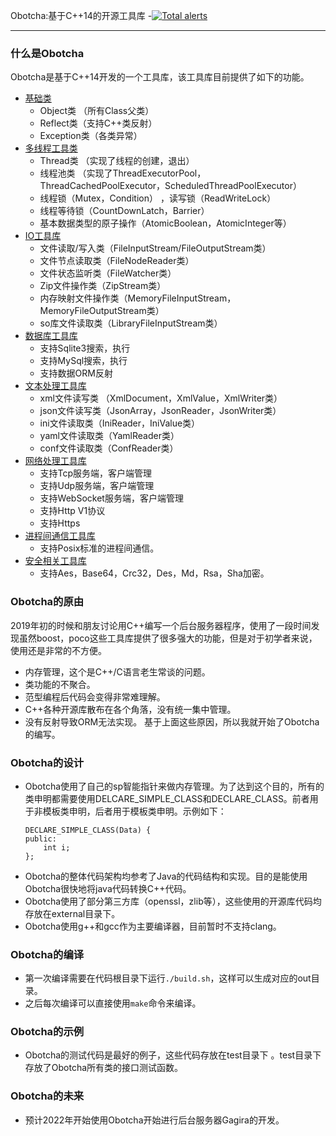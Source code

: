 Obotcha:基于C++14的开源工具库
-[![Total alerts](https://img.shields.io/lgtm/alerts/g/wangsun1983/Obotcha.svg?logo=lgtm&logoWidth=18)](https://lgtm.com/projects/g/wangsun1983/Obotcha/alerts/)

-----------------------------------
### 什么是Obotcha
Obotcha是基于C++14开发的一个工具库，该工具库目前提供了如下的功能。  

-   [基础类](https://github.com/wangsun1983/Obotcha/tree/master/lang)  
    -  Object类 （所有Class父类）
    -  Reflect类（支持C++类反射）
    -  Exception类（各类异常）
-   [多线程工具类](https://github.com/wangsun1983/Obotcha/tree/master/util/concurrent)  
    - Thread类 （实现了线程的创建，退出）
    - 线程池类  （实现了ThreadExecutorPool，ThreadCachedPoolExecutor，ScheduledThreadPoolExecutor） 
    - 线程锁（Mutex，Condition） ，读写锁（ReadWriteLock）
    - 线程等待锁（CountDownLatch，Barrier）
    - 基本数据类型的原子操作（AtomicBoolean，AtomicInteger等） 
-   [IO工具库](https://github.com/wangsun1983/Obotcha/tree/master/io)  
    - 文件读取/写入类（FileInputStream/FileOutputStream类）
    - 文件节点读取类（FileNodeReader类）
    - 文件状态监听类（FileWatcher类）
    - Zip文件操作类（ZipStream类）
    - 内存映射文件操作类（MemoryFileInputStream，MemoryFileOutputStream类）  
    - so库文件读取类（LibraryFileInputStream类）
- [数据库工具库](https://github.com/wangsun1983/Obotcha/tree/master/sql)
    - 支持Sqlite3搜索，执行
    - 支持MySql搜索，执行
    - 支持数据ORM反射
-  [文本处理工具库](https://github.com/wangsun1983/Obotcha/tree/master/util/text)
    - xml文件读写类 （XmlDocument，XmlValue，XmlWriter类）
    - json文件读写类（JsonArray，JsonReader，JsonWriter类）
    - ini文件读取类（IniReader，IniValue类）
    - yaml文件读取类（YamlReader类）
    - conf文件读取类（ConfReader类）
-  [网络处理工具库](https://github.com/wangsun1983/Obotcha/tree/master/net)   
    - 支持Tcp服务端，客户端管理
    - 支持Udp服务端，客户端管理
    - 支持WebSocket服务端，客户端管理
    - 支持Http V1协议
    - 支持Https
-  [进程间通信工具库 ](https://github.com/wangsun1983/Obotcha/tree/master/process)
     - 支持Posix标准的进程间通信。
-  [安全相关工具库](https://github.com/wangsun1983/Obotcha/tree/master/security)
     - 支持Aes，Base64，Crc32，Des，Md，Rsa，Sha加密。

### Obotcha的原由
2019年初的时候和朋友讨论用C++编写一个后台服务器程序，使用了一段时间发现虽然boost，poco这些工具库提供了很多强大的功能，但是对于初学者来说，使用还是非常的不方便。   
-  内存管理，这个是C++/C语言老生常谈的问题。
-  类功能的不聚合。
-  范型编程后代码会变得非常难理解。
- C++各种开源库散布在各个角落，没有统一集中管理。
- 没有反射导致ORM无法实现。
基于上面这些原因，所以我就开始了Obotcha的编写。

### Obotcha的设计
- Obotcha使用了自己的sp智能指针来做内存管理。为了达到这个目的，所有的类申明都需要使用DELCARE_SIMPLE_CLASS和DECLARE_CLASS。前者用于非模板类申明，后者用于模板类申明。示例如下：
    ```
    DECLARE_SIMPLE_CLASS(Data) {
    public:
        int i;
    };
    ```
- Obotcha的整体代码架构均参考了Java的代码结构和实现。目的是能使用Obotcha很快地将java代码转换C++代码。
- Obotcha使用了部分第三方库（openssl，zlib等），这些使用的开源库代码均存放在external目录下。
- Obotcha使用g++和gcc作为主要编译器，目前暂时不支持clang。

### Obotcha的编译
- 第一次编译需要在代码根目录下运行`./build.sh`，这样可以生成对应的out目录。
- 之后每次编译可以直接使用`make`命令来编译。

### Obotcha的示例
- Obotcha的测试代码是最好的例子，这些代码存放在test目录下 。test目录下存放了Obotcha所有类的接口测试函数。

### Obotcha的未来
-   预计2022年开始使用Obotcha开始进行后台服务器Gagira的开发。
